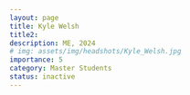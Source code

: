 ```yaml
---
layout: page
title: Kyle Welsh
title2:  
description: ME, 2024
# img: assets/img/headshots/Kyle_Welsh.jpg
importance: 5
category: Master Students
status: inactive
---
```



